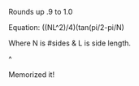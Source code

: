 Rounds up .9 to 1.0

Equation: ((NL^2)/4)(tan(pi/2-pi/N)

Where N is #sides & L is side length.

^

Memorized it!
